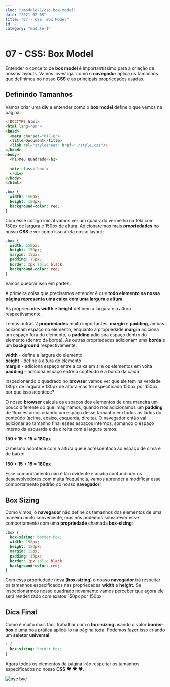 ```yaml
---
slug: "/module-1/css-box-model"
date: "2021-02-05"
title: "07 - CSS: Box Model"
id: 7
category: "module-1"
---
```



# 07 - CSS: Box Model

Entender o conceito de **box model** é importantíssimo para a criação de nossos layouts. Vamos investigar como o **navegador** aplica os tamanhos que definimos no nosso **CSS** e as principais propriedades usadas.

## Definindo Tamanhos

Vamos criar uma **div** e entender como o **box model** define o que vemos na página:

```html
<!DOCTYPE html>
<html lang="en">
<head>
  <meta charset="UTF-8">
  <title>Document</title>
  <link rel="stylesheet" href="./style.css"/>
</head>
<body>
  <h1>Meu Quadrado</h1>

  <div class='box'>
  </div>
</body>
</html>
```

```css
.box {
  width: 150px;
  height: 150px;
  background-color: red;
}
```

Com esse código inicial vamos ver um quadrado vermelho na tela com 150px de largura e 150px de altura. Adicionaremos mais **propriedades** no nosso **CSS** e ver como isso afeta nosso layout:

```css
.box {
  width: 150px;
  height: 150px;
  margin: 15px;
  padding: 15px;
  border: 2px solid black;
  background-color: red;
}
```

Vamos quebrar isso em partes:

A primeira coisa que precisamos entender é que **todo elemento na nossa página representa uma caixa com uma largura e altura**.

As propriedades **width** e **height** definem a largura e a altura respectivamente.

Temos outras 2 **propriedades** muito importantes: **margin** e **padding**, ambas adicionam espaço no elemento, enquanto a propriedade **margin** adiciona um espaço fora do elemento, o **padding** adiciona espaço dentro do elemento \(dentro da borda\). As outras propriedades adicionam uma **borda** e um **background** respectivamente.

**width** - define a largura do elemento  
**height** - define a altura do elemento  
**margin** - adiciona espaço entre a caixa em si e os elementos em volta  
**padding** - adiciona espaço entre o conteúdo e a borda da caixa

Inspecionando o quadrado no **browser** vamos ver que ele tem na verdade 180px de largura e 180px de altura mas foi especificado 150px por 150px, por que isso acontece?

O nosso **browser** calcula os espaços dos elementos de uma maneira um pouco diferente do que imaginamos, quando nós adicionamos um **padding** de 15px estamos criando um espaço desse tamanho em todos os lados do conteúdo \(acima, abaixo, esquerda, direita\). O navegador então vai adicionar ao tamanho final esses espaços internos, somando o espaço interno da esquerda e da direita com a largura temos:

**150 + 15 + 15 = 180px**

O mesmo acontece com a altura que é acrescentada ao espaço de cima e de baixo:

**150 + 15 + 15 = 180px**

Esse comportamento não é tão evidente e acaba confundindo os desenvolvedores com muita frequência, vamos aprender a modificar esse comportamento padrão do nosso **navegador**!

## Box Sizing

Como vimos, o **navegador** não define os tamanhos dos elementos de uma maneira muito conveniente, mas nós podemos sobscrever esse comportamento com uma **propriedade** chamada **box-sizing**:

```css
.box {
  box-sizing: border-box;
  width: 150px;
  height: 150px;
  margin: 15px;
  padding: 15px;
  border: 2px solid black;
  background-color: red;
}
```

Com essa propriedade nova \(**box-sizing**\) o nosso **navegador** irá respeitar os tamanhos especificados nas propriedades **width** e **height**. Se inspecionarmos nosso quadrado novamente vamos perceber que agora ele será renderizado com exatos 150px por 150px

## Dica Final

Como é muito mais fácil trabalhar com o **box-sizing** usando o valor **border-box** é uma boa prática aplicá-lo na página toda. Podemos fazer isso criando um **seletor universal**:

```css
* {
  box-sizing: border-box;
}
```

Agora todos os elementos da página irão respeitar os tamanhos especificados no nosso **CSS** ❤️ ❤️ ❤️.

![bye bye](https://media.giphy.com/media/pP3FYgltTTJS0VQZpi/giphy.gif)

